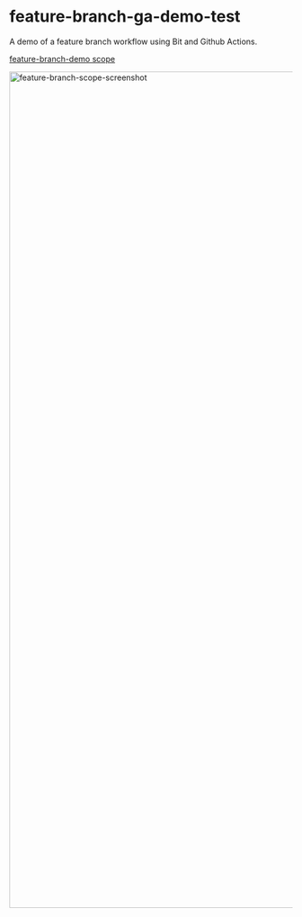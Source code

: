 # feature-branch-ga-demo-test
A demo of a feature branch workflow using Bit and Github Actions.

[feature-branch-demo scope](https://bit.cloud/learnbit/feature-branch-ga-demo)

<img width="1487" alt="feature-branch-scope-screenshot" src="https://github.com/bitdev-community/feature-branch-ga-demo/assets/49904302/e144140a-6fb5-4c16-bc4b-0ba82ec16479">
